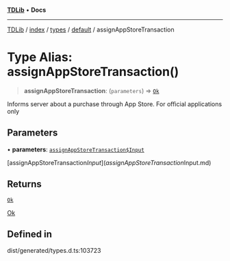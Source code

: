 [**TDLib**](../../../../../../README.md) • **Docs**

***

[TDLib](../../../../../../modules.md) / [index](../../../../../README.md) / [types](../../../README.md) / [default](../README.md) / assignAppStoreTransaction

# Type Alias: assignAppStoreTransaction()

> **assignAppStoreTransaction**: (`parameters`) => [`Ok`](Ok-1.md)

Informs server about a purchase through App Store. For official applications only

## Parameters

• **parameters**: [`assignAppStoreTransaction$Input`](assignAppStoreTransaction$Input.md)

[assignAppStoreTransaction$Input](assignAppStoreTransaction$Input.md)

## Returns

[`Ok`](Ok-1.md)

[Ok](Ok-1.md)

## Defined in

dist/generated/types.d.ts:103723

